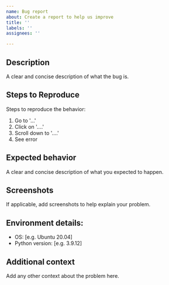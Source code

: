 ```yaml
---
name: Bug report
about: Create a report to help us improve
title: ''
labels: ''
assignees: ''

---
```


## Description
A clear and concise description of what the bug is.

## Steps to Reproduce
Steps to reproduce the behavior:
1. Go to '...'
2. Click on '....'
3. Scroll down to '....'
4. See error

## Expected behavior
A clear and concise description of what you expected to happen.

## Screenshots
If applicable, add screenshots to help explain your problem.

## Environment details:
 - OS: [e.g. Ubuntu 20.04]
 - Python version: [e.g. 3.9.12]

## Additional context
Add any other context about the problem here.
